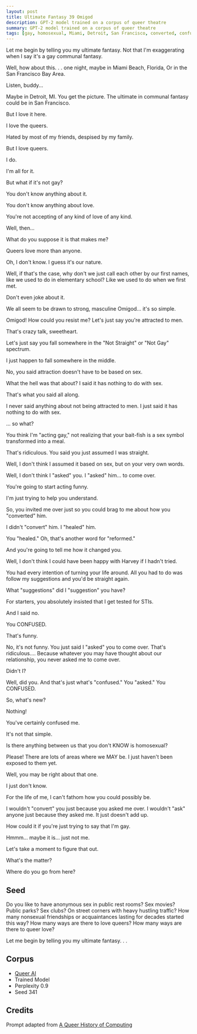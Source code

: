 ```yaml
---
layout: post
title: Ultimate Fantasy 39 Omigod
description: GPT-2 model trained on a corpus of queer theatre
summary: GPT-2 model trained on a corpus of queer theatre
tags: [gay, homosexual, Miami, Detroit, San Francisco, converted, confused, reformed, queer, GPT-2, RunwayML]
---
```




Let me begin by telling you my ultimate fantasy. Not that I'm exaggerating when I say it's a gay communal fantasy.

Well, how about this. . . one night, maybe in Miami Beach, Florida, Or in the San Francisco Bay Area.

Listen, buddy...

Maybe in Detroit, MI. You get the picture. The ultimate in communal fantasy could be in San Francisco.

But I love it here.

I love the queers.

Hated by most of my friends, despised by my family.

But I love queers.

I do.

I'm all for it.

But what if it's not gay?

You don't know anything about it.

You don't know anything about love.

You're not accepting of any kind of love of any kind.

Well, then...

What do you suppose it is that makes me?

Queers love more than anyone.

Oh, I don't know. I guess it's our nature.

Well, if that's the case, why don't we just call each other by our first names, like we used to do in elementary school? Like we used to do when we first met.

Don't even joke about it.

We all seem to be drawn to strong, masculine Omigod... it's so simple.

Omigod! How could you resist me? Let's just say you're attracted to men.

That's crazy talk, sweetheart.

Let's just say you fall somewhere in the "Not Straight" or "Not Gay" spectrum.

I just happen to fall somewhere in the middle.

No, you said attraction doesn't have to be based on sex.

What the hell was that about? I said it has nothing to do with sex.

That's what you said all along.

I never said anything about not being attracted to men. I just said it has nothing to do with sex.

... so what?

You think I'm "acting gay," not realizing that your bait-fish is a sex symbol transformed into a meal.

That's ridiculous. You said you just assumed I was straight.

Well, I don't think I assumed it based on sex, but on your very own words.

Well, I don't think I "asked" you. I "asked" him... to come over.

You're going to start acting funny.

I'm just trying to help you understand.

So, you invited me over just so you could brag to me about how you "converted" him.

I didn't "convert" him. I "healed" him.

You "healed." Oh, that's another word for "reformed."

And you're going to tell me how it changed you.

Well, I don't think I could have been happy with Harvey if I hadn't tried.

You had every intention of turning your life around. All you had to do was follow my suggestions and you'd be straight again.

What "suggestions" did I "suggestion" you have?

For starters, you absolutely insisted that I get tested for STIs.

And I said no.

You CONFUSED.

That's funny.

No, it's not funny. You just said I "asked" you to come over. That's ridiculous.... Because whatever you may have thought about our relationship, you never asked me to come over.

Didn't I?

Well, did you. And that's just what's "confused." You "asked." You CONFUSED.

So, what's new?

Nothing!

You've certainly confused me.

It's not that simple.

Is there anything between us that you don't KNOW is homosexual?

Please! There are lots of areas where we MAY be. I just haven't been exposed to them yet.

Well, you may be right about that one.

I just don't know.

For the life of me, I can't fathom how you could possibly be.

I wouldn't "convert" you just because you asked me over. I wouldn't "ask" anyone just because they asked me. It just doesn't add up.

How could it if you're just trying to say that I'm gay.

Hmmm... maybe it is... just not me.

Let's take a moment to figure that out.

What's the matter?

Where do you go from here?



## Seed

Do you like to have anonymous sex in public rest rooms? Sex movies? Public parks? Sex clubs? On street corners with heavy hustling traffic? How many nonsexual friendships or acquaintances lasting for decades started this way? How many ways are there to love queers? How many ways are there to queer love?

Let me begin by telling you my ultimate fantasy. . .

## Corpus

- [Queer AI](/queerai)
- Trained Model
- Perplexity 0.9
- Seed 341

## Credits

Prompt adapted from [A Queer History of Computing](https://rhizome.org/editorial/2013/feb/19/queer-computing-1/)
